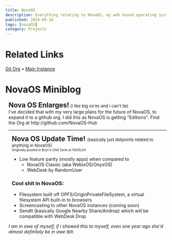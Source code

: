 ```yaml
---
title: NovaOS
description: Everything relating to NovaOS, my web based operating system
published: 2024-05-16
tags: [novaOS]
category: Projects
---
```

# Related Links

[Git Org](https://go.novafurry.win/novaos.org) • [Main
Instance](https://go.novafurry.win/novaos.instance)

# NovaOS Miniblog

<div style="padding-left:10px;">
    <span style="font-size: 1.5em; font-weight:bold;">Nova OS Enlarges!<small
            style="font-size:small;font-weight:normal;"> (i like big os'es and i can't lie)</small></span><br>
I've decided that with my very large plans for the future of NovaOS, to expand it to a github org. I did this as NovaOS is getting "Editions". Find the Org at http://github.com/NovaOS-Hub
<hr>
<div style="padding-left:10px;">
    <span style="font-size: 1.5em; font-weight:bold;">Nova OS Update Time! <small
            style="font-size:small;font-weight:normal;">(basically just dotpoints related to anything in
            NovaOS)</small></span><br><small style="font-size:x-small; font-weight:normal;margin-top:-20px;">Originally
        posted in Bryn's Chill Zone at 14/05/24</small>
    <ul>
        <li>Low feature parity (mostly apps) when compared to
            <ul>
                <li>NovaOS Classic (aka WebixOS/OnyxOS)</li>
                <li>WebDesk by RandomUser</li>
            </ul>
        </li>
    </ul>
    <h3>Cool shit in NovaOS:</h3>
    <ul>
        <li>Filesystem built off OPFS/OriginPrivateFileSystem, a virtual filesystem API built-in to browsers
        </li>
        <li>Screencasting to other NovaOS instances (coming soon)</li>
        <li>SendIt (basically Google Nearby Share/Airdrop) which will be compatible with WebDesk Drop</li>
    </ul>
</div>

_I am in awe of myself, if i showed this to myself, even one year ago she'd almost definitely be in awe tbh_
<!--stackedit_data:
eyJoaXN0b3J5IjpbLTIwMDI2MjQyMTYsLTEwMTgxMjYwNjksLT
k1MTg1NTc2MywtMTA2NzAzOTczMF19
-->